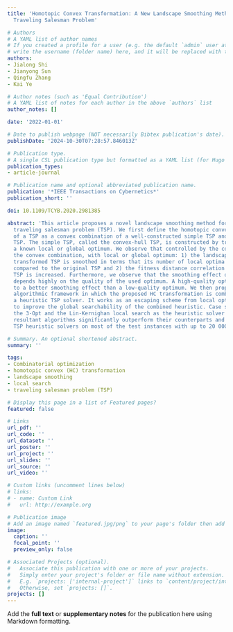 ```yaml
---
title: 'Homotopic Convex Transformation: A New Landscape Smoothing Method for the
  Traveling Salesman Problem'

# Authors
# A YAML list of author names
# If you created a profile for a user (e.g. the default `admin` user at `content/authors/admin/`), 
# write the username (folder name) here, and it will be replaced with their full name and linked to their profile.
authors:
- Jialong Shi
- Jianyong Sun
- Qingfu Zhang
- Kai Ye

# Author notes (such as 'Equal Contribution')
# A YAML list of notes for each author in the above `authors` list
author_notes: []

date: '2022-01-01'

# Date to publish webpage (NOT necessarily Bibtex publication's date).
publishDate: '2024-10-30T07:28:57.846013Z'

# Publication type.
# A single CSL publication type but formatted as a YAML list (for Hugo requirements).
publication_types:
- article-journal

# Publication name and optional abbreviated publication name.
publication: '*IEEE Transactions on Cybernetics*'
publication_short: ''

doi: 10.1109/TCYB.2020.2981385

abstract: 'This article proposes a novel landscape smoothing method for the symmetric
  traveling salesman problem (TSP). We first define the homotopic convex (HC) transformation
  of a TSP as a convex combination of a well-constructed simple TSP and the original
  TSP. The simple TSP, called the convex-hull TSP, is constructed by transforming
  a known local or global optimum. We observe that controlled by the coefficient of
  the convex combination, with local or global optimum: 1) the landscape of the HC
  transformed TSP is smoothed in terms that its number of local optima is reduced
  compared to the original TSP and 2) the fitness distance correlation of the HC transformed
  TSP is increased. Furthermore, we observe that the smoothing effect of the HC transformation
  depends highly on the quality of the used optimum. A high-quality optimum leads
  to a better smoothing effect than a low-quality optimum. We then propose an iterative
  algorithmic framework in which the proposed HC transformation is combined within
  a heuristic TSP solver. It works as an escaping scheme from local optima aiming
  to improve the global searchability of the combined heuristic. Case studies using
  the 3-Opt and the Lin-Kernighan local search as the heuristic solver show that the
  resultant algorithms significantly outperform their counterparts and two other smoothing-based
  TSP heuristic solvers on most of the test instances with up to 20 000 cities.'

# Summary. An optional shortened abstract.
summary: ''

tags:
- Combinatorial optimization
- homotopic convex (HC) transformation
- landscape smoothing
- local search
- traveling salesman problem (TSP)

# Display this page in a list of Featured pages?
featured: false

# Links
url_pdf: ''
url_code: ''
url_dataset: ''
url_poster: ''
url_project: ''
url_slides: ''
url_source: ''
url_video: ''

# Custom links (uncomment lines below)
# links:
# - name: Custom Link
#   url: http://example.org

# Publication image
# Add an image named `featured.jpg/png` to your page's folder then add a caption below.
image:
  caption: ''
  focal_point: ''
  preview_only: false

# Associated Projects (optional).
#   Associate this publication with one or more of your projects.
#   Simply enter your project's folder or file name without extension.
#   E.g. `projects: ['internal-project']` links to `content/project/internal-project/index.md`.
#   Otherwise, set `projects: []`.
projects: []
---
```


Add the **full text** or **supplementary notes** for the publication here using Markdown formatting.
